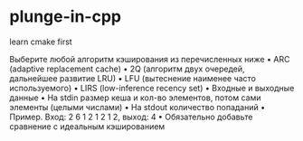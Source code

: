 # plunge-in-cpp

learn cmake first

Выберите любой алгоритм кэширования из перечисленных ниже
• ARC (adaptive replacement cache)
• 2Q (алгоритм двух очередей, дальнейшее развитие LRU)
• LFU (вытеснение наименее часто используемого)
• LIRS (low-inference recency set)
• Входные и выходные данные
• На stdin размер кеша и кол-во элементов, потом сами элементы (целыми числами)
• На stdout количество попаданий
• Пример. Вход: 2 6 1 2 1 2 1 2, выход: 4
• Обязательно добавьте сравнение с идеальным кэшированием